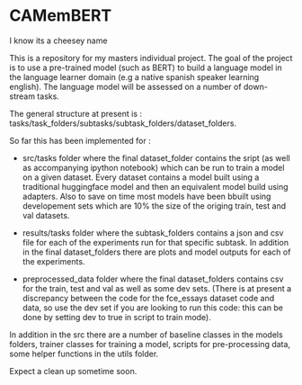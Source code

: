 # CAMemBERT

I know its a cheesey name

This is a repository for my masters individual project. The goal of the project is to use a pre-trained model (such as BERT) to build a language model in the language learner domain (e.g a native spanish speaker learning english). The language model will be assessed on a number of down-stream tasks.

The general structure at present is  : tasks/task_folders/subtasks/subtask_folders/dataset_folders.

So far this has been implemented for :

- src/tasks folder where the final dataset_folder contains the sript (as well as accompanying ipython notebook) which can be run to train a model on a given dataset. Every dataset contains a model built using a traditional huggingface model and then an equivalent model build using adapters. Also to save on time most models have been bbuilt using developement sets which are 10% the size of the origing train, test and val datasets.

- results/tasks folder where the subtask_folders contains a json and csv file for each of the experiments run for that specific subtask. In addition in the final dataset_folders there are plots and model outputs for each of the experiments.

- preprocessed_data folder where the final dataset_folders contains csv for the train, test and val as well as some dev sets. (There is at present a discrepancy between the code for the fce_essays dataset code and data, so use the dev set if you are looking to run this code: this can be done by setting dev to true in script to train mode).

In addition in the src there are a number of baseline classes in the models folders, trainer classes for training a model, scripts for pre-processing data, some helper functions in the utils folder.

Expect a clean up sometime soon.
